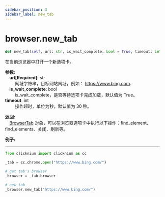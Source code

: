 ```yaml
---
sidebar_position: 3
sidebar_label: new_tab
---
```

# browser.new_tab

```python
def new_tab(self, url: str, is_wait_complete: bool = True, timeout: int = 30) -> BrowserTab
```  

在当前浏览器中打开一个新选项卡。

**参数:**  
    &emsp;**url[Required]**: str   
        &emsp;&emsp;  网址字符串，目标网站网址，例如： <https://www.bing.com>.  
    &emsp;**is_wait_complete**: bool  
        &emsp;&emsp;  is_wait_complete，是否等待选项卡完成加载，默认值为 True。
    &emsp;**timeout**: int  
        &emsp;&emsp; 操作超时，单位为秒，默认值为 30 秒。

**返回:**  
    &emsp;[BrowserTab](./browsertab/browsertab.md) 对象，可以在浏览器选项卡中执行以下操作：find_element、find_elements、关闭、刷新等。

**例子:**
***
```python
from clicknium import clicknium as cc

_tab = cc.chrome.open("https://www.bing.com/")

# get tab's browser
_browser = _tab.browser

# new tab
_browser.new_tab("https://www.bing.com/")

```